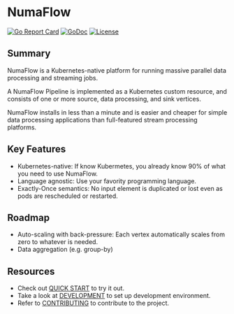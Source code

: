 # NumaFlow

[![Go Report Card](https://goreportcard.com/badge/github.com/numaproj/numaflow)](https://goreportcard.com/report/github.com/numaproj/numaflow)
[![GoDoc](https://godoc.org/github.com/numaproj/numaflow?status.svg)](https://godoc.org/github.com/numaproj/numaflow/pkg/apis)
[![License](https://img.shields.io/badge/License-Apache%202.0-blue.svg)](LICENSE)

## Summary

NumaFlow is a Kubernetes-native platform for running massive parallel data processing and streaming jobs.

A NumaFlow Pipeline is implemented as a Kubernetes custom resource, and consists of one or more source, data processing, and sink vertices.

NumaFlow installs in less than a minute and is easier and cheaper for simple data processing applications than full-featured stream processing platforms.

## Key Features

* Kubernetes-native: If know Kubermetes, you already know 90% of what you need to use NumaFlow.
* Language agnostic: Use your favority programming language.
* Exactly-Once semantics: No input element is duplicated or lost even as pods are rescheduled or restarted.

## Roadmap

* Auto-scaling with back-pressure: Each vertex automatically scales from zero to whatever is needed.
* Data aggregation (e.g. group-by)

## Resources
- Check out [QUICK START](docs/QUICK_START.md) to try it out.
- Take a look at [DEVELOPMENT](docs/DEVELOPMENT.md) to set up development environment.
- Refer to [CONTRIBUTING](https://github.com/numaproj/numaproj/blob/main/CONTRIBUTING.md) to contribute to the project.
